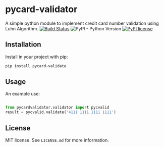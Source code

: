 pycard-validator
==========================

A simple python module to implement credit card number validation using Luhn Algorithm.
[![Build Status](https://travis-ci.org/subhajeet2107/pycard-validate.svg?branch=master)](https://travis-ci.org/subhajeet2107/pycard-validate) ![PyPI - Python Version](https://img.shields.io/pypi/pyversions/Django.svg) [![PyPI license](https://img.shields.io/pypi/l/ansicolortags.svg)](https://pypi.python.org/pypi/ansicolortags/)


## Installation

Install in your project with pip:

```bash
pip install pycard-validate
```

## Usage

An example use:

```python

from pycardvalidator.validator import pycvalid
result = pycvalid.validate('4111 1111 1111 1111')

```

## License

MIT license. See `LICENSE.md` for more information.